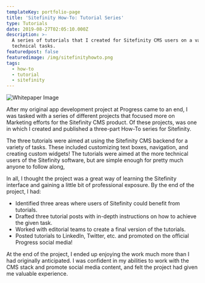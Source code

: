 ```yaml
---
templateKey: portfolio-page
title: 'Sitefinity How-To: Tutorial Series'
type: Tutorials
date: 2019-08-27T02:05:10.000Z
description: >-
  A series of tutorials that I created for Sitefinity CMS users on a variety of
  technical tasks.
featuredpost: false
featuredimage: /img/sitefinityhowto.png
tags:
  - how-to
  - tutorial
  - sitefinity
---
```

![Whitepaper Image](/img/sitefinityhowto.png "Sitefinity: How to Customize Widget Templates")

After my original app development project at Progress came to an end, I was tasked with a series of different projects that focused more on Marketing efforts for the Sitefinity CMS product. Of these projects, was one in which I created and published a three-part How-To series for Sitefinity.

The three tutorials were aimed at using the Sitefinity CMS backend for a variety of tasks. These included customizing text boxes, navigation, and creating custom widgets! The tutorials were aimed at the more technical users of the Sitefinity software, but are simple enough for pretty much anyone to follow along,

In all, I thought the project was a great way of learning the Sitefinity interface and gaining a little bit of professional exposure. By the end of the project, I had:

* Identified three areas where users of Sitefinity could benefit from tutorials.
* Drafted three tutorial posts with in-depth instructions on how to achieve the given task.
* Worked with editorial teams to create a final version of the tutorials.
* Posted tutorials to LinkedIn, Twitter, etc. and promoted on the official Progress social media!

At the end of the project, I ended up enjoying the work much more than I had originally anticipated. I was confident in my abilities to work with the CMS stack and promote social media content, and felt the project had given me valuable experience.
